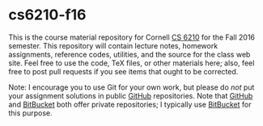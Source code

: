 # cs6210-f16

This is the course material repository for Cornell [CS 6210][cs6210]
for the Fall 2016 semester.  This repository will contain lecture
notes, homework assignments, reference codes, utilities, and the
source for the class web site.  Feel free to use the code, TeX files,
or other materials here; also, feel free to post pull requests if you
see items that ought to be corrected.

Note: I encourage you to use Git for your own work, but please do
*not* put your assignment solutions in public [GitHub][gh] repositories.
Note that [GitHub][gh] and [BitBucket][bb] both offer private repositories;
I typically use [BitBucket][bb] for this purpose.

[cs6210]: http://www.cs.cornell.edu/~bindel/class/cs6210-f16
[gh]: http://github.com/
[bb]: https://bitbucket.org
